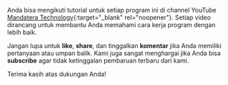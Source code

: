 Anda bisa mengikuti tutorial untuk setiap program ini di channel YouTube  [Mandatera Technology](https://www.youtube.com/@MandateraTechnology){:target="_blank" rel="noopener"}. 
Setiap video dirancang untuk membantu Anda memahami cara kerja program dengan lebih baik.

Jangan lupa untuk
**like**, 
**share**,
dan tinggalkan **komentar** jika Anda memiliki pertanyaan atau umpan balik.
Kami juga sangat menghargai jika Anda bisa **subscribe** agar tidak ketinggalan pembaruan terbaru dari kami.

Terima kasih atas dukungan Anda!
